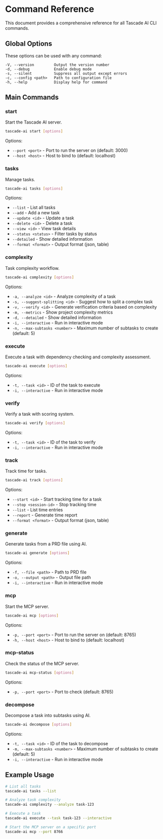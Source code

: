 # Command Reference

This document provides a comprehensive reference for all Tascade AI CLI commands.

## Global Options

These options can be used with any command:

```
-V, --version         Output the version number
-d, --debug           Enable debug mode
-s, --silent          Suppress all output except errors
-c, --config <path>   Path to configuration file
-h, --help            Display help for command
```

## Main Commands

### start

Start the Tascade AI server.

```bash
tascade-ai start [options]
```

Options:
- `--port <port>` - Port to run the server on (default: 3000)
- `--host <host>` - Host to bind to (default: localhost)

### tasks

Manage tasks.

```bash
tascade-ai tasks [options]
```

Options:
- `--list` - List all tasks
- `--add` - Add a new task
- `--update <id>` - Update a task
- `--delete <id>` - Delete a task
- `--view <id>` - View task details
- `--status <status>` - Filter tasks by status
- `--detailed` - Show detailed information
- `--format <format>` - Output format (json, table)

### complexity

Task complexity workflow.

```bash
tascade-ai complexity [options]
```

Options:
- `-a, --analyze <id>` - Analyze complexity of a task
- `-s, --suggest-splitting <id>` - Suggest how to split a complex task
- `-v, --verify <id>` - Generate verification criteria based on complexity
- `-m, --metrics` - Show project complexity metrics
- `-d, --detailed` - Show detailed information
- `-i, --interactive` - Run in interactive mode
- `-n, --max-subtasks <number>` - Maximum number of subtasks to create (default: 5)

### execute

Execute a task with dependency checking and complexity assessment.

```bash
tascade-ai execute [options]
```

Options:
- `-t, --task <id>` - ID of the task to execute
- `-i, --interactive` - Run in interactive mode

### verify

Verify a task with scoring system.

```bash
tascade-ai verify [options]
```

Options:
- `-t, --task <id>` - ID of the task to verify
- `-i, --interactive` - Run in interactive mode

### track

Track time for tasks.

```bash
tascade-ai track [options]
```

Options:
- `--start <id>` - Start tracking time for a task
- `--stop <session-id>` - Stop tracking time
- `--list` - List time entries
- `--report` - Generate time report
- `--format <format>` - Output format (json, table)

### generate

Generate tasks from a PRD file using AI.

```bash
tascade-ai generate [options]
```

Options:
- `-f, --file <path>` - Path to PRD file
- `-o, --output <path>` - Output file path
- `-i, --interactive` - Run in interactive mode

### mcp

Start the MCP server.

```bash
tascade-ai mcp [options]
```

Options:
- `-p, --port <port>` - Port to run the server on (default: 8765)
- `-h, --host <host>` - Host to bind to (default: localhost)

### mcp-status

Check the status of the MCP server.

```bash
tascade-ai mcp-status [options]
```

Options:
- `-p, --port <port>` - Port to check (default: 8765)

### decompose

Decompose a task into subtasks using AI.

```bash
tascade-ai decompose [options]
```

Options:
- `-t, --task <id>` - ID of the task to decompose
- `-m, --max-subtasks <number>` - Maximum number of subtasks to create (default: 5)
- `-i, --interactive` - Run in interactive mode

## Example Usage

```bash
# List all tasks
tascade-ai tasks --list

# Analyze task complexity
tascade-ai complexity --analyze task-123

# Execute a task
tascade-ai execute --task task-123 --interactive

# Start the MCP server on a specific port
tascade-ai mcp --port 8766
```
